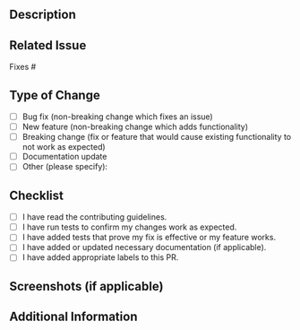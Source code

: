## Description
<!-- Describe your changes in detail. Explain the problem and the solution. -->

## Related Issue
<!-- If your PR fixes an issue, link it here (e.g., Fixes #123). -->
Fixes #

## Type of Change
<!-- Check the type of change your PR introduces. -->
- [ ] Bug fix (non-breaking change which fixes an issue)
- [ ] New feature (non-breaking change which adds functionality)
- [ ] Breaking change (fix or feature that would cause existing functionality to not work as expected)
- [ ] Documentation update
- [ ] Other (please specify):

## Checklist
<!-- Mark items as completed with [x]. -->
- [ ] I have read the contributing guidelines.
- [ ] I have run tests to confirm my changes work as expected.
- [ ] I have added tests that prove my fix is effective or my feature works.
- [ ] I have added or updated necessary documentation (if applicable).
- [ ] I have added appropriate labels to this PR.

## Screenshots (if applicable)
<!-- Add screenshots to explain your changes visually. -->

## Additional Information
<!-- Add any other information or context about the PR here. -->